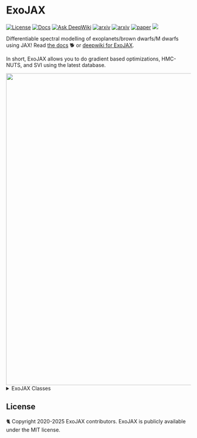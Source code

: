 # ExoJAX
 [![License](https://img.shields.io/github/license/HajimeKawahara/exojax)](https://github.com/HajimeKawahara/exojax/blob/develop/LICENSE)
 [![Docs](https://img.shields.io/badge/docs-exojax-brightgreen)](http://secondearths.sakura.ne.jp/exojax/)
 [![Ask DeepWiki](https://deepwiki.com/badge.svg)](https://deepwiki.com/HajimeKawahara/exojax)
 [![arxiv](https://img.shields.io/badge/arxiv-2105.14782-blue)](http://arxiv.org/abs/2105.14782)
 [![arxiv](https://img.shields.io/badge/arxiv-2410.06900-red)](http://arxiv.org/abs/2410.06900)
 [![paper](https://img.shields.io/badge/paper-ApJS_258_31_(2022)-orange)](https://iopscience.iop.org/article/10.3847/1538-4365/ac3b4d) 
 <a href="https://codeclimate.com/github/HajimeKawahara/exojax/maintainability"><img src="https://api.codeclimate.com/v1/badges/97c5e8835f3ef9c4ad7c/maintainability" /></a>

Differentiable spectral modelling of exoplanets/brown dwarfs/M dwarfs using JAX!
Read [the docs](http://secondearths.sakura.ne.jp/exojax/) 🐕 or [deepwiki for ExoJAX](https://deepwiki.com/HajimeKawahara/exojax). 

In short, ExoJAX allows you to do gradient based optimizations, HMC-NUTS, and SVI using the latest database.

<img src="https://github.com/user-attachments/assets/186d738a-8ce2-4adf-9512-4aa1e43bcf90" Titie="exojax" Width=850px>

<details><summary>ExoJAX Classes</summary>

- Databases: *db (mdb: molecular, adb: atomic, cdb: continuum, pdb: particulates)
- Opacity Calculators: opa  (Voigt profile, CIA, Mie, Rayleigh scattering etc)
- Atmospheric Radiative Transfer: art (emission w, w/o scattering, reflection, transmission)
- Spectral Operator: sop (planet rotation, instrumental broadening, photometry)
- Atmospheric Microphysics: amp (clouds etc)

</details>

## License

🐈 Copyright 2020-2025 ExoJAX contributors. ExoJAX is publicly available under the MIT license.
